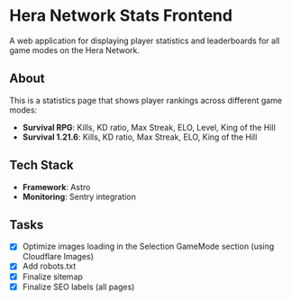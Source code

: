 # Hera Network Stats Frontend

A web application for displaying player statistics and leaderboards for all game modes on the Hera Network.

## About

This is a statistics page that shows player rankings across different game modes:
- **Survival RPG**: Kills, KD ratio, Max Streak, ELO, Level, King of the Hill
- **Survival 1.21.6**: Kills, KD ratio, Max Streak, ELO, King of the Hill

## Tech Stack

- **Framework**: Astro 
- **Monitoring**: Sentry integration



## Tasks

- [X] Optimize images loading in the Selection GameMode section (using Cloudflare Images)
- [X] Add robots.txt
- [X] Finalize sitemap
- [X] Finalize SEO labels (all pages)